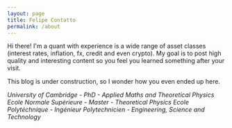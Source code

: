```yaml
---
layout: page
title: Felipe Contatto
permalink: /about
---
```


Hi there! I'm a quant with experience is a wide range of asset classes (interest rates, inflation, fx, credit and even crypto). My goal is to post high quality and interesting content so you feel you learned something after your visit.

This blog is under construction, so I wonder how you even ended up here.

<i class="fa fa-graduation-cap" href="https://www.damtp.cam.ac.uk" aria-hidden="true">University of Cambridge - PhD - Applied Maths and Theoretical Physics</i>
<i class="fa fa-graduation-cap" href="https://www.phys.ens.fr" aria-hidden="true">Ecole Normale Supérieure - Master - Theoretical Physics</i>
<i class="fa fa-graduation-cap" href="https://www.polytechnique.edu" aria-hidden="true">Ecole Polytéchnique - <em>Ingénieur Polytechnicien</em> - Engineering, Science and Technology</i>

